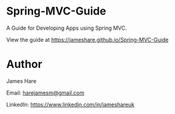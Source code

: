 # Spring-MVC-Guide
A Guide for Developing Apps using Spring MVC.

View the guide at https://jameshare.github.io/Spring-MVC-Guide

# Author
James Hare

Email: harejamesm@gmail.com

LinkedIn: https://www.linkedin.com/in/jameshareuk
